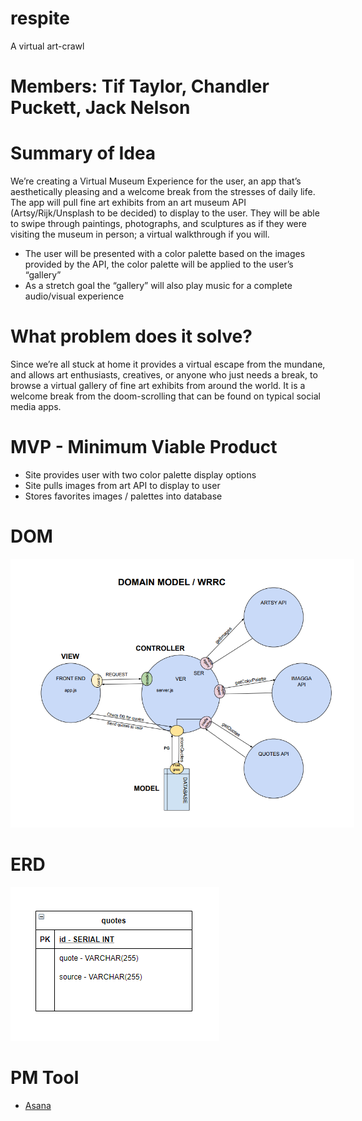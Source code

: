 # respite

A virtual art-crawl

# Members: Tif Taylor, Chandler Puckett, Jack Nelson

# Summary of Idea

We’re creating a Virtual Museum Experience for the user, an app that’s aesthetically pleasing and a welcome break from the stresses of daily life. The app will pull fine art exhibits from an art museum API (Artsy/Rijk/Unsplash to be decided) to display to the user. They will be able to swipe through paintings, photographs, and sculptures as if they were visiting the museum in person; a virtual walkthrough if you will. 
- The user will be presented with a color palette based on the images provided by the API, the color palette will be applied to the user’s “gallery”
- As a stretch goal the “gallery” will also play music for a complete audio/visual experience

# What problem does it solve?

Since we’re all stuck at home it provides a virtual escape from the mundane, and allows art enthusiasts, creatives, or anyone who just needs a break, to browse a virtual gallery of fine art exhibits from around the world. It is a welcome break from the doom-scrolling that can be found on typical social media apps. 

# MVP - Minimum Viable Product

- Site provides user with two color palette display options
- Site pulls images from art API to display to user
- Stores favorites images / palettes into database 

# DOM

<img src="images/respite-DOM-WRRC.PNG" style="max-width: 550px">

# ERD

<img src="images/respite-erd.PNG" style="max-width: 550px">

# PM Tool

- [Asana](https://app.asana.com/0/1191260484271593/board)


